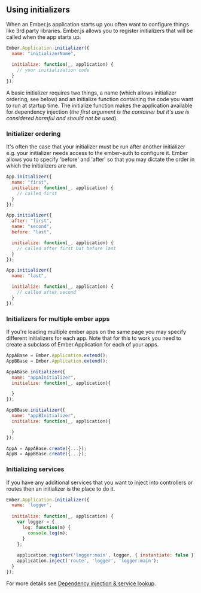 ## Using initializers

When an Ember.js application starts up you often want to configure things like 3rd party libraries. Ember.js allows you to register initializers that will be called when the app starts up.


```javascript
Ember.Application.initializer({
  name: "initializerName",
 
  initialize: function(_, application) {
    // your initialization code
  }
});
```

A basic initializer requires two things, a name (which allows initializer ordering, see below) and an initialize function containing the code you want to run at startup time. The initialize function makes the application available for dependency injection (_the first argument is the container but it's use is considered harmful and should not be used_).


### Initializer ordering
It's often the case that your initializer must be run after another initializer e.g. your initializer needs access to the ember-auth to configure it. Ember allows you to specify 'before' and 'after' so that you may dictate the order in which the initializers are run.

```javascript
App.initializer({
  name: "first",
  initialize: function(_, application) {
    // called first
  }
});

App.initializer({
  after: "first",
  name: "second",
  before: "last",

  initialize: function(_, application) {
    // called after first but before last
  }
});

App.initializer({
  name: "last",

  initialize: function(_, application) {
    // called after second
  }
});
```


### Initializers for multiple ember apps

If you're loading multiple ember apps on the same page you may specify different initializers for each app. Note that for this to work you need to create a subclass of Ember.Application for each of your apps.

```javascript
AppABase = Ember.Application.extend();
AppBBase = Ember.Application.extend();

AppABase.initializer({
  name: "appAInitializer",
  initialize: function(_, application){

  }
});

AppBBase.initializer({
  name: "appBInitializer",
  initialize: function(_, application){

  }
});

AppA = AppABase.create({...});
AppB = AppBBase.create({...});
```


### Initializing services

If you have any additional services that you want to inject into controllers or routes then an initializer is the place to do it.

```javascript
Ember.Application.initializer({
  name: 'logger',
  
  initialize: function(_, application) {
    var logger = {
      log: function(m) {
        console.log(m);
      }
    };
    
    application.register('logger:main', logger, { instantiate: false });
    application.inject('route', 'logger', 'logger:main');
  }
});
```

For more details see [Dependency injection & service lookup](/guides/understanding-ember/dependency-injection-and-service-lookup).